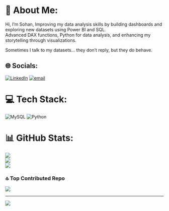  # 💫 About Me:
 Hi, I’m Sohan,
Improving my data analysis skills by building dashboards and exploring new datasets using Power BI and SQL.<br>Advanced DAX functions, Python for data analysis, and enhancing my storytelling through visualizations.

Sometimes I talk to my datasets… they don’t reply, but they do behave.


## 🌐 Socials:
[![LinkedIn](https://img.shields.io/badge/LinkedIn-%230077B5.svg?logo=linkedin&logoColor=white)](https://linkedin.com/in/https://www.linkedin.com/in/sohan-k-045114291/) [![email](https://img.shields.io/badge/Email-D14836?logo=gmail&logoColor=white)](mailto:sohank2098@gmail.com) 

# 💻 Tech Stack:
![MySQL](https://img.shields.io/badge/mysql-4479A1.svg?style=for-the-badge&logo=mysql&logoColor=white) ![Python](https://img.shields.io/badge/python-3670A0?style=for-the-badge&logo=python&logoColor=ffdd54)
# 📊 GitHub Stats:
![](https://github-readme-stats.vercel.app/api?username=Sohank99&theme=dark&hide_border=false&include_all_commits=false&count_private=false)<br/>
![](https://nirzak-streak-stats.vercel.app/?user=Sohank99&theme=dark&hide_border=false)<br/>
![](https://github-readme-stats.vercel.app/api/top-langs/?username=Sohank99&theme=dark&hide_border=false&include_all_commits=false&count_private=false&layout=compact)

### 🔝 Top Contributed Repo
![](https://github-contributor-stats.vercel.app/api?username=Sohank99&limit=5&theme=dark&combine_all_yearly_contributions=true)

---
[![](https://visitcount.itsvg.in/api?id=Sohank99&icon=0&color=0)](https://visitcount.itsvg.in)

<!-- Proudly created with GPRM ( https://gprm.itsvg.in ) -->
